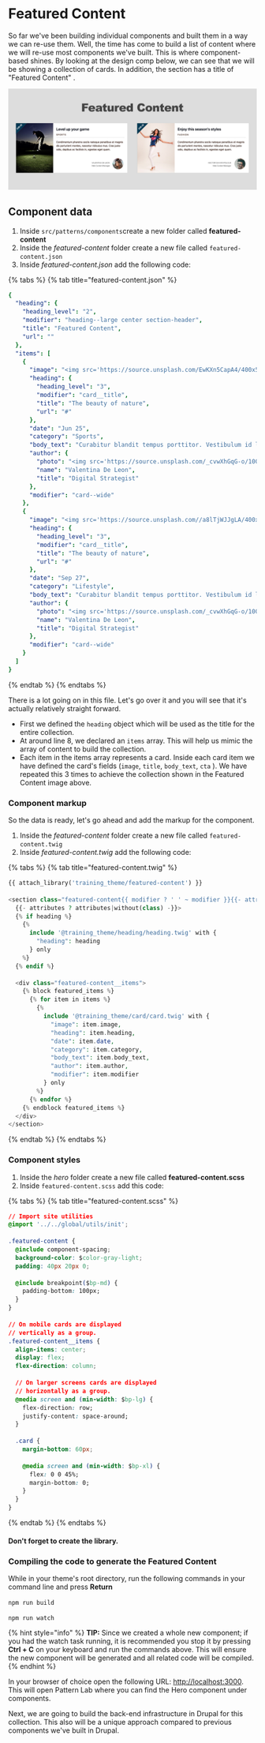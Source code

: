 # Featured Content

So far we've been building individual components and built them in a way we can re-use them. Well, the time has come to build a list of content where we will re-use most components we've built. This is where component-based shines. By looking at the design comp below, we can see that we will be showing a collection of cards. In addition, the section has a title of "Featured Content" .

![Featured Content List](../.gitbook/assets/featured-content.jpg)

## Component data

1. Inside `src/patterns/components`create a new folder called **featured-content**
2. Inside the _featured-content_ folder create a new file called `featured-content.json`
3. Inside _featured-content.json_ add the following code:

{% tabs %}
{% tab title="featured-content.json" %}
```yaml
{
  "heading": {
    "heading_level": "2",
    "modifier": "heading--large center section-header",
    "title": "Featured Content",
    "url": ""
  },
  "items": [
    {
      "image": "<img src='https://source.unsplash.com/EwKXn5CapA4/400x520' alt='alt text here' />",
      "heading": {
        "heading_level": "3",
        "modifier": "card__title",
        "title": "The beauty of nature",
        "url": "#"
      },
      "date": "Jun 25",
      "category": "Sports",
      "body_text": "Curabitur blandit tempus porttitor. Vestibulum id ligula porta felis euismod semper. Vivamus sgittis lacus vel augue laoreet.",
      "author": {
        "photo": "<img src='https://source.unsplash.com/_cvwXhGqG-o/100x100' alt='Author's headshot' />",
        "name": "Valentina De Leon",
        "title": "Digital Strategist"
      },
      "modifier": "card--wide"
    },
    {
      "image": "<img src='https://source.unsplash.com//a8lTjWJJgLA/400x520' alt='Tech gadgets' />",
      "heading": {
        "heading_level": "3",
        "modifier": "card__title",
        "title": "The beauty of nature",
        "url": "#"
      },
      "date": "Sep 27",
      "category": "Lifestyle",
      "body_text": "Curabitur blandit tempus porttitor. Vestibulum id ligula porta felis euismod semper. Vivamus sgittis lacus vel augue laoreet.",
      "author": {
        "photo": "<img src='https://source.unsplash.com/_cvwXhGqG-o/100x100' alt='Author's headshot' />",
        "name": "Valentina De Leon",
        "title": "Digital Strategist"
      },
      "modifier": "card--wide"
    }
  ]
}
```
{% endtab %}
{% endtabs %}

There is a lot going on in this file. Let's go over it and you will see that it's actually relatively straight forward.

* First we defined the `heading`  object which will be used as the title for the entire collection.
* At around line 8, we declared an `items` array.  This will help us mimic the array of content to build the collection.
* Each item in the items array represents a card.  Inside each card item we have defined the card's fields (`image`, `title`, `body_text`, `cta` ).  We have repeated this 3 times to achieve the collection shown in the Featured Content image above.

### Component markup

So the data is ready, let's go ahead and add the markup for the component.

1. Inside the _featured-content_ folder create a new file called `featured-content.twig`
2. Inside _featured-content.twig_ add the following code:

{% tabs %}
{% tab title="featured-content.twig" %}
```php
{{ attach_library('training_theme/featured-content') }}

<section class="featured-content{{ modifier ? ' ' ~ modifier }}{{- attributes ? ' ' ~ attributes.class -}}"
  {{- attributes ? attributes|without(class) -}}>
  {% if heading %}
    {%
      include '@training_theme/heading/heading.twig' with {
        "heading": heading
      } only
    %}
  {% endif %}

  <div class="featured-content__items">
    {% block featured_items %}
      {% for item in items %}
        {%
          include '@training_theme/card/card.twig' with {
            "image": item.image,
            "heading": item.heading,
            "date": item.date,
            "category": item.category,
            "body_text": item.body_text,
            "author": item.author,
            "modifier": item.modifier
          } only
        %}
      {% endfor %}
    {% endblock featured_items %}
  </div>
</section>
```
{% endtab %}
{% endtabs %}

### Component styles

1. Inside the _hero_ folder create a new file called **featured-content.scss**
2. Inside `featured-content.scss` add this code:

{% tabs %}
{% tab title="featured-content.scss" %}
```css
// Import site utilities
@import '../../global/utils/init';

.featured-content {
  @include component-spacing;
  background-color: $color-gray-light;
  padding: 40px 20px 0;

  @include breakpoint($bp-md) {
    padding-bottom: 100px;
  }
}

// On mobile cards are displayed
// vertically as a group.
.featured-content__items {
  align-items: center;
  display: flex;
  flex-direction: column;

  // On larger screens cards are displayed
  // horizontally as a group.
  @media screen and (min-width: $bp-lg) {
    flex-direction: row;
    justify-content: space-around;
  }

  .card {
    margin-bottom: 60px;

    @media screen and (min-width: $bp-xl) {
      flex: 0 0 45%;
      margin-bottom: 0;
    }
  }
}
```
{% endtab %}
{% endtabs %}

#### Don't forget to create the library.

### Compiling the code to generate the Featured Content

While in your theme's root directory, run the following commands in your command line and press **Return**

`npm run build`

`npm run watch`

{% hint style="info" %}
**TIP:** Since we created a whole new component; if you had the watch task running, it is recommended you stop it by pressing **Ctrl + C** on your keyboard and run the commands above. This will ensure the new component will be generated and all related code will be compiled.
{% endhint %}

In your browser of choice open the following URL: [http://localhost:3000](http://localhost:3000). This will open Pattern Lab where you can find the Hero component under components.

Next, we are going to build the back-end infrastructure in Drupal for this collection. This also will be a unique approach compared to previous components we've built in Drupal.

